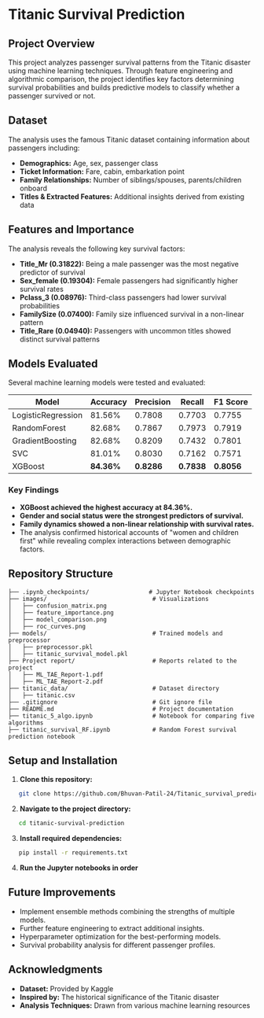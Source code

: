 # Titanic Survival Prediction

## Project Overview
This project analyzes passenger survival patterns from the Titanic disaster using machine learning techniques. Through feature engineering and algorithmic comparison, the project identifies key factors determining survival probabilities and builds predictive models to classify whether a passenger survived or not.

## Dataset
The analysis uses the famous Titanic dataset containing information about passengers including:
- **Demographics:** Age, sex, passenger class
- **Ticket Information:** Fare, cabin, embarkation point
- **Family Relationships:** Number of siblings/spouses, parents/children onboard
- **Titles & Extracted Features:** Additional insights derived from existing data

## Features and Importance
The analysis reveals the following key survival factors:
- **Title_Mr (0.31822):** Being a male passenger was the most negative predictor of survival
- **Sex_female (0.19304):** Female passengers had significantly higher survival rates
- **Pclass_3 (0.08976):** Third-class passengers had lower survival probabilities
- **FamilySize (0.07400):** Family size influenced survival in a non-linear pattern
- **Title_Rare (0.04940):** Passengers with uncommon titles showed distinct survival patterns

## Models Evaluated
Several machine learning models were tested and evaluated:

| Model               | Accuracy | Precision | Recall  | F1 Score |
|---------------------|----------|-----------|---------|----------|
| LogisticRegression | 81.56%   | 0.7808    | 0.7703  | 0.7755   |
| RandomForest       | 82.68%   | 0.7867    | 0.7973  | 0.7919   |
| GradientBoosting   | 82.68%   | 0.8209    | 0.7432  | 0.7801   |
| SVC                | 81.01%   | 0.8030    | 0.7162  | 0.7571   |
| XGBoost            | **84.36%** | **0.8286** | **0.7838** | **0.8056** |

### Key Findings
- **XGBoost achieved the highest accuracy at 84.36%.**
- **Gender and social status were the strongest predictors of survival.**
- **Family dynamics showed a non-linear relationship with survival rates.**
- The analysis confirmed historical accounts of "women and children first" while revealing complex interactions between demographic factors.

## Repository Structure
```
├── .ipynb_checkpoints/                 # Jupyter Notebook checkpoints
├── images/                              # Visualizations
│   ├── confusion_matrix.png
│   ├── feature_importance.png
│   ├── model_comparison.png
│   ├── roc_curves.png
├── models/                              # Trained models and preprocessor
│   ├── preprocessor.pkl
│   ├── titanic_survival_model.pkl
├── Project report/                      # Reports related to the project
│   ├── ML_TAE_Report-1.pdf
│   ├── ML_TAE_Report-2.pdf
├── titanic_data/                        # Dataset directory
│   ├── titanic.csv
├── .gitignore                           # Git ignore file
├── README.md                            # Project documentation
├── titanic_5_algo.ipynb                 # Notebook for comparing five algorithms
├── titanic_survival_RF.ipynb            # Random Forest survival prediction notebook
```

## Setup and Installation

1. **Clone this repository:**
```sh
   git clone https://github.com/Bhuvan-Patil-24/Titanic_survival_prediction.git
```

2. **Navigate to the project directory:**
```sh
   cd titanic-survival-prediction
```

3. **Install required dependencies:**
```sh
   pip install -r requirements.txt
```

4. **Run the Jupyter notebooks in order**


## Future Improvements
- Implement ensemble methods combining the strengths of multiple models.
- Further feature engineering to extract additional insights.
- Hyperparameter optimization for the best-performing models.
- Survival probability analysis for different passenger profiles.

## Acknowledgments
- **Dataset:** Provided by Kaggle
- **Inspired by:** The historical significance of the Titanic disaster
- **Analysis Techniques:** Drawn from various machine learning resources

